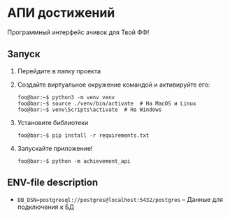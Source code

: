 # АПИ достижений

Программный интерфейс ачивок для Твой ФФ!

## Запуск

1. Перейдите в папку проекта

2. Создайте виртуальное окружение командой и активируйте его:
    ```console
    foo@bar:~$ python3 -m venv venv
    foo@bar:~$ source ./venv/bin/activate  # На MacOS и Linux
    foo@bar:~$ venv\Scripts\activate  # На Windows
    ```

3. Установите библиотеки
    ```console
    foo@bar:~$ pip install -r requirements.txt
    ```
4. Запускайте приложение!
    ```console
    foo@bar:~$ python -m achievement_api
    ```

## ENV-file description
- `DB_DSN=postgresql://postgres@localhost:5432/postgres` – Данные для подключения к БД
